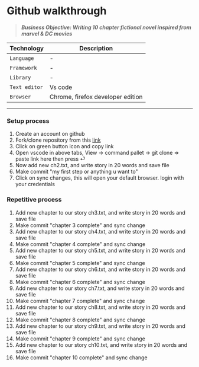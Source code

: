 # Github walkthrough

> **_Business Objective: Writing 10 chapter fictional novel inspired from marvel & DC movies_**

<!-- <img src="notes/app.gif" width="400"> -->

| Technology    | Description                       |
| ------------- | --------------------------------- |
| `Language`    | -                                 |
| `Framework`   | -                                 |
| `Library`     | -                                 |
| `Text editor` | Vs code                           |
| `Browser`     | Chrome, firefox developer edition |

---

### Setup process

1. Create an account on github
1. Fork/clone repository from this [link](https://github.com/joysmith/story-writers.git)
1. Click on green button icon and copy link
1. Open vscode in above tabs, View -> command pallet -> git clone => paste link here then press ⏎
1. Now add new ch2.txt, and write story in 20 words and save file
1. Make commit "my first step or anything u want to"
1. Click on sync changes, this will open your default browser. login with your credentials

### Repetitive process

1. Add new chapter to our story ch3.txt, and write story in 20 words and save file
1. Make commit "chapter 3 complete" and sync change
1. Add new chapter to our story ch4.txt, and write story in 20 words and save file
1. Make commit "chapter 4 complete" and sync change
1. Add new chapter to our story ch5.txt, and write story in 20 words and save file
1. Make commit "chapter 5 complete" and sync change
1. Add new chapter to our story ch6.txt, and write story in 20 words and save file
1. Make commit "chapter 6 complete" and sync change
1. Add new chapter to our story ch7.txt, and write story in 20 words and save file
1. Make commit "chapter 7 complete" and sync change
1. Add new chapter to our story ch8.txt, and write story in 20 words and save file
1. Make commit "chapter 8 complete" and sync change
1. Add new chapter to our story ch9.txt, and write story in 20 words and save file
1. Make commit "chapter 9 complete" and sync change
1. Add new chapter to our story ch10.txt, and write story in 20 words and save file
1. Make commit "chapter 10 complete" and sync change
